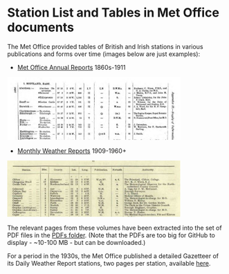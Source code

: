 # Station List and Tables in Met Office documents

The Met Office provided tables of British and Irish stations in various publications and forms over time (images below are just examples):

* [Met Office Annual Reports](https://digital.nmla.metoffice.gov.uk/index.php?name=SO_e75e4cf3-9be6-47f9-9444-0c2debbcef83) 1860s-1911

<img src="Images/AnnualReportExample.jpg" width=400>

* [Monthly Weather Reports](https://digital.nmla.metoffice.gov.uk/SO_672294fb-176b-4de6-b393-4ee3a1cacbad/) 1909-1960+

<img src="Images/MonthlyWeatherReportExample.jpg" width=400>

The relevant pages from these volumes have been extracted into the set of PDF files in the [PDFs folder](PDfs). (Note that the PDFs are too big for GitHub to display - ~10-100 MB - but can be downloaded.)

For a period in the 1930s, the Met Office published a detailed Gazetteer of its Daily Weather Report stations, two pages per station, available [here](https://digital.nmla.metoffice.gov.uk/index.php?name=SO_287be104-9fea-4e33-aa77-0f689aa9e484).



